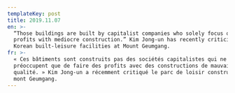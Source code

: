 ```yaml
---
templateKey: post
title: 2019.11.07
en: >-
  “Those buildings are built by capitalist companies who solely focus on making
  profits with mediocre construction.” Kim Jong-un has recently criticized South
  Korean built-leisure facilities at Mount Geumgang.
fr: >-
  « Ces bâtiments sont construits pas des sociétés capitalistes qui ne se
  préoccupent que de faire des profits avec des constructions de mauvaise
  qualité. » Kim Jong-un a récemment critiqué le parc de loisir construit sur le
  mont Geumgang.
---
```


